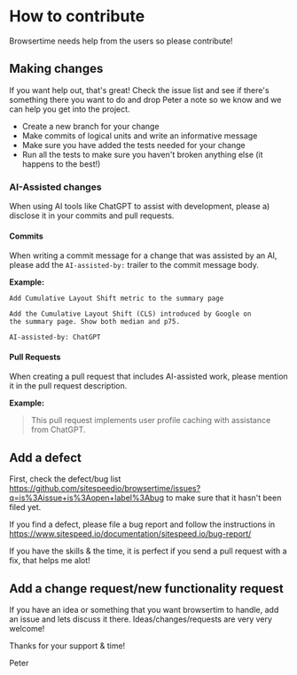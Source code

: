 # How to contribute
Browsertime needs help from the users so please contribute!

## Making changes
If you want help out, that's great! Check the issue list and see if there's something there you want to do and drop Peter a note so we know and we can help you get into the project.
 - Create a new branch for your change
 - Make commits of logical units and write an informative message
 - Make sure you have added the tests needed for your change
 - Run all the tests to make sure you haven't broken anything else (it happens to the best!)

### AI-Assisted changes

When using AI tools like ChatGPT to assist with development, please a) disclose it in your commits and pull requests.

#### Commits

When writing a commit message for a change that was assisted by an AI, please add the `AI-assisted-by:` trailer to the commit message body.

**Example:**

```
Add Cumulative Layout Shift metric to the summary page

Add the Cumulative Layout Shift (CLS) introduced by Google on
the summary page. Show both median and p75.

AI-assisted-by: ChatGPT
```

#### Pull Requests

When creating a pull request that includes AI-assisted work, please mention it in the pull request description.

**Example:**

> This pull request implements user profile caching with assistance from ChatGPT.


## Add a defect
First, check the defect/bug list https://github.com/sitespeedio/browsertime/issues?q=is%3Aissue+is%3Aopen+label%3Abug to make sure that it hasn't been filed yet.

If you find a defect, please file a bug report and follow the instructions in https://www.sitespeed.io/documentation/sitespeed.io/bug-report/

If you have the skills & the time, it is perfect if you send a pull request with a fix, that helps me alot!

## Add a change request/new functionality request
If you have an idea or something that you want browsertim to handle, add an issue and lets discuss it there. Ideas/changes/requests are very very welcome!


Thanks for your support & time!

Peter
